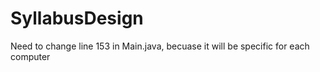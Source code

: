 # SyllabusDesign

Need to change line 153 in Main.java, becuase it will be specific for each computer
